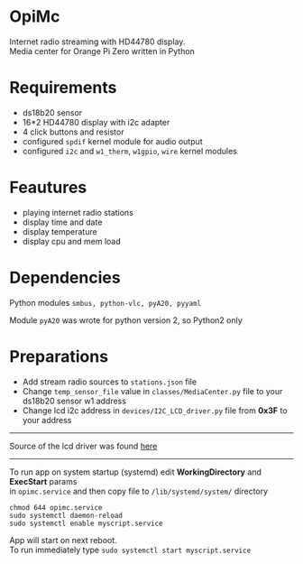 OpiMc
=======
Internet radio streaming with HD44780 display.  
Media center for Orange Pi Zero written in Python

Requirements
==========
- ds18b20 sensor
- 16*2 HD44780 display with i2c adapter
- 4 click buttons and resistor
- configured `spdif` kernel module for audio output
- configured `i2c` and `w1_therm`, `w1gpio`, `wire` kernel modules


Feautures
=========
- playing internet radio stations
- display time and date
- display temperature 
- display cpu and mem load

Dependencies
=========
Python modules `smbus, python-vlc, pyA20, pyyaml`

Module `pyA20` was wrote for python version 2, so Python2 only 
   
Preparations
======
- Add stream radio sources to `stations.json` file
- Change `temp_sensor_file` value in `classes/MediaCenter.py` file to your ds18b20 sensor w1 address
- Change lcd i2c address in `devices/I2C_LCD_driver.py` file from __0x3F__ to your address
  
---  

Source of the lcd driver was found [here](https://gist.github.com/DenisFromHR/cc863375a6e19dce359d) 

---

To run app on system startup (systemd) edit __WorkingDirectory__ and __ExecStart__ params  
in `opimc.service` and then copy file to `/lib/systemd/system/` directory  

`chmod 644 opimc.service`  
`sudo systemctl daemon-reload`   
`sudo systemctl enable myscript.service`  

App will start on next reboot.   
To run immediately type `sudo systemctl start myscript.service` 
